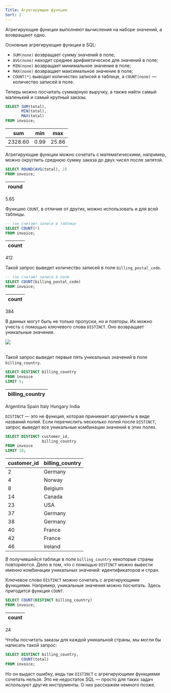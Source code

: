 ```yaml
---
Title: Агрегирующие функции
Sort: 2
---
```


Агрегирующие функции выполняют вычисления на наборе значений, а возвращают одно.

Основные агрегирующие функции в SQL:
- `SUM(поле)` возвращает сумму значений в поле;
- `AVG(поле)` находит среднее арифметическое для значений в поле;
- `MIN(поле)` возвращает минимальное значение в поле;
- `МАХ(поле)` возвращает максимальное значение в поле;
- `COUNT(*)` выводит количество записей в таблице, а `COUNT(поле)` — количество записей в поле.

Теперь можно посчитать суммарную выручку, а также найти самый маленький и самый крупный заказы.

```sql
SELECT SUM(total),
       MIN(total),
       MAX(total)
FROM invoice;
```

sum | min	| max
-- | -- | --
2328.60|	0.99|	25.86

Агрегирующие функции можно сочетать с математическими, например, можно округлить среднюю сумму заказа до двух чисел после запятой.

```sql
SELECT ROUND(AVG(total), 2)
FROM invoice; 
```

round |
--|
5.65

Функцию `COUNT`, в отличие от других, можно использовать и для всей таблицы. 

```sql
-- так считают записи в таблице
SELECT COUNT(*)
FROM invoice;
```

count| 
--|
412

Такой запрос выведет количество записей в поле `billing_postal_code`. 
```sql
-- так считают записи в поле
SELECT COUNT(billing_postal_code)
FROM invoice; 
```

count|
--|
384

В данных могут быть не только пропуски, но и повторы. Их можно учесть с помощью ключевого слова `DISTINCT`. Оно возвращает уникальные значения. 

<img src="%base_url%/images/15_2880border_1635947121.png">
<br><br>

Такой запрос выведет первые пять уникальных значений в поле `billing_country`.

```sql
SELECT DISTINCT billing_country 
FROM invoice
LIMIT 5; 
```

billing_country|
--|
Argentina
Spain
Italy
Hungary
India

`DISTINCT` — это не функция, которая принимает аргументы в виде названий полей. Если перечислить несколько полей после `DISTINCT`, запрос выведет все уникальные комбинации значений в этих полях.

```sql
SELECT DISTINCT customer_id,
                billing_country
FROM invoice
LIMIT 10; 
```

customer_id|	billing_country
--| --
2|	Germany
4|	Norway
8|	Belgium
14|	Canada
23|	USA
37|	Germany
38|	Germany
40|	France
42|	France
46|	Ireland

В получившейся таблице в поле `billing_country` некоторые страны повторяются. Дело в том, что с помощью `DISTINCT` можно вывести именно комбинации уникальных значений: идентификаторов и стран. 

Ключевое слово `DISTINCT` можно сочетать с агрегирующими функциями. Например, уникальные значения можно посчитать. Здесь пригодится функция `COUNT`.

```sql
SELECT COUNT(DISTINCT billing_country)
FROM invoice; 
```

count| 
--|
24

Чтобы посчитать заказы для каждой уникальной страны, мы могли бы написать такой запрос:

```sql
SELECT DISTINCT billing_country,
       COUNT(total)
FROM invoice; 
```

Но он выдаст ошибку, ведь так `DISTINCT` с агрегирующими функциями сочетать нельзя. Это не недостаток SQL — просто для таких задач используют другие инструменты. О них расскажем немного позже.